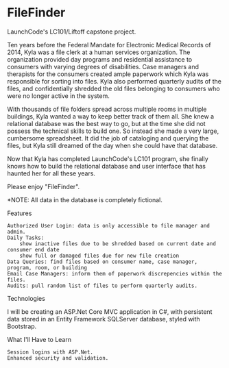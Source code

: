# FileFinder
LaunchCode's LC101/Liftoff capstone project.

Ten years before the Federal Mandate for Electronic Medical Records of 2014, Kyla was a file clerk at a human services organization. The organization provided day programs and residential assistance to consumers with varying degrees of disabilities. Case managers and therapists for the consumers created ample paperwork which Kyla was responsible for sorting into files. Kyla also performed quarterly audits of the files, and confidentially shredded the old files belonging to consumers who were no longer active in the system.

With thousands of file folders spread across multiple rooms in multiple buildings, Kyla wanted a way to keep better track of them all. She knew a relational database was the best way to go, but at the time she did not possess the technical skills to build one. So instead she made a very large, cumbersome spreadsheet. It did the job of cataloging and querying the files, but Kyla still dreamed of the day when she could have that database.

Now that Kyla has completed LaunchCode's LC101 program, she finally knows how to build the relational database and user interface that has haunted her for all these years. 

Please enjoy "FileFinder".

*NOTE: All data in the database is completely fictional. 

Features

    Authorized User Login: data is only accessible to file manager and admin.
    Daily Tasks:
        show inactive files due to be shredded based on current date and consumer end date
        show full or damaged files due for new file creation
    Data Queries: find files based on consumer name, case manager, program, room, or building
    Email Case Managers: inform them of paperwork discrepencies within the files.
    Audits: pull random list of files to perform quarterly audits.

Technologies

I will be creating an ASP.Net Core MVC application in C#, with persistent data stored in an Entity Framework SQLServer database, styled with Bootstrap.

What I'll Have to Learn

    Session logins with ASP.Net.
    Enhanced security and validation.

